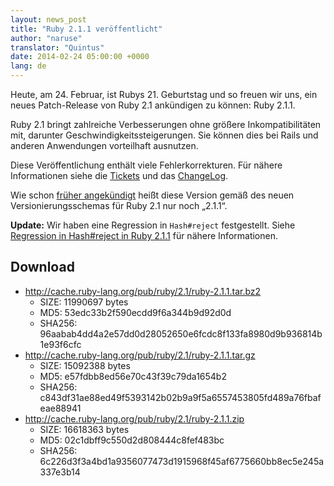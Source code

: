 ```yaml
---
layout: news_post
title: "Ruby 2.1.1 veröffentlicht"
author: "naruse"
translator: "Quintus"
date: 2014-02-24 05:00:00 +0000
lang: de
---
```


Heute, am 24. Februar, ist Rubys 21. Geburtstag und so freuen wir uns,
ein neues Patch-Release von Ruby 2.1 ankündigen zu können: Ruby 2.1.1.

Ruby 2.1 bringt zahlreiche Verbesserungen ohne größere Inkompatibilitäten mit,
darunter Geschwindigkeitssteigerungen. Sie können dies bei Rails
und anderen Anwendungen vorteilhaft ausnutzen.

Diese Veröffentlichung enthält viele Fehlerkorrekturen.
Für nähere Informationen siehe die
[Tickets](https://bugs.ruby-lang.org/projects/ruby-21/issues?set_filter=1&amp;status_id=5)
und das [ChangeLog](http://svn.ruby-lang.org/repos/ruby/tags/v2_1_1/ChangeLog).

Wie schon [früher angekündigt](https://www.ruby-lang.org/de/news/2013/12/21/semantic-versioning-after-2-1-0/)
heißt diese Version gemäß des neuen Versionierungsschemas für Ruby 2.1
nur noch „2.1.1“.

**Update:** Wir haben eine Regression in `Hash#reject` festgestellt. Siehe
[Regression in Hash#reject in Ruby 2.1.1](https://www.ruby-lang.org/de/news/2014/03/10/regression-of-hash-reject-in-ruby-2-1-1/)
für nähere Informationen.

## Download

* <http://cache.ruby-lang.org/pub/ruby/2.1/ruby-2.1.1.tar.bz2>
  * SIZE:   11990697 bytes
  * MD5:    53edc33b2f590ecdd9f6a344b9d92d0d
  * SHA256: 96aabab4dd4a2e57dd0d28052650e6fcdc8f133fa8980d9b936814b1e93f6cfc
* <http://cache.ruby-lang.org/pub/ruby/2.1/ruby-2.1.1.tar.gz>
  * SIZE:   15092388 bytes
  * MD5:    e57fdbb8ed56e70c43f39c79da1654b2
  * SHA256: c843df31ae88ed49f5393142b02b9a9f5a6557453805fd489a76fbafeae88941
* <http://cache.ruby-lang.org/pub/ruby/2.1/ruby-2.1.1.zip>
  * SIZE:   16618363 bytes
  * MD5:    02c1dbff9c550d2d808444c8fef483bc
  * SHA256: 6c226d3f3a4bd1a9356077473d1915968f45af6775660bb8ec5e245a337e3b14
